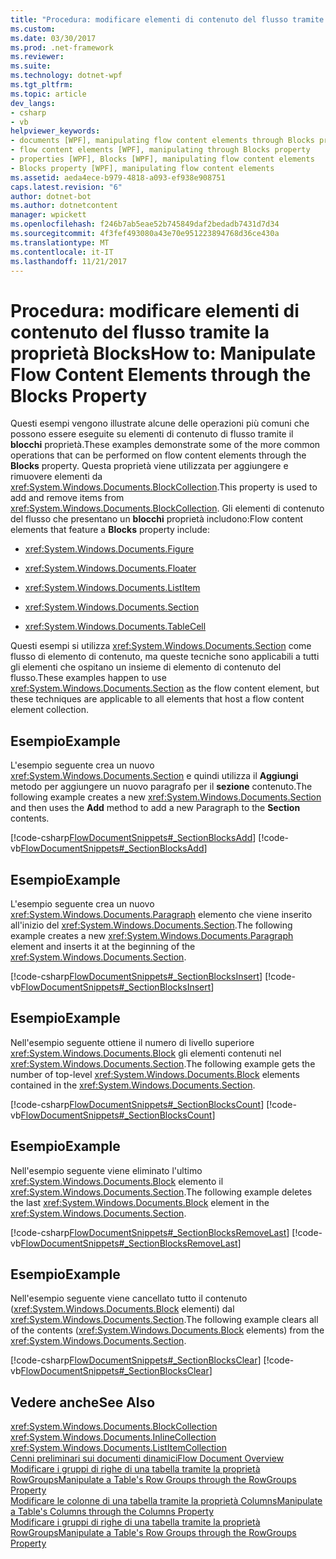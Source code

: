 ```yaml
---
title: "Procedura: modificare elementi di contenuto del flusso tramite la proprietà Blocks"
ms.custom: 
ms.date: 03/30/2017
ms.prod: .net-framework
ms.reviewer: 
ms.suite: 
ms.technology: dotnet-wpf
ms.tgt_pltfrm: 
ms.topic: article
dev_langs:
- csharp
- vb
helpviewer_keywords:
- documents [WPF], manipulating flow content elements through Blocks property
- flow content elements [WPF], manipulating through Blocks property
- properties [WPF], Blocks [WPF], manipulating flow content elements
- Blocks property [WPF], manipulating flow content elements
ms.assetid: aeda4ece-b979-4818-a093-ef938e908751
caps.latest.revision: "6"
author: dotnet-bot
ms.author: dotnetcontent
manager: wpickett
ms.openlocfilehash: f246b7ab5eae52b745849daf2bedadb7431d7d34
ms.sourcegitcommit: 4f3fef493080a43e70e951223894768d36ce430a
ms.translationtype: MT
ms.contentlocale: it-IT
ms.lasthandoff: 11/21/2017
---
```

# <a name="how-to-manipulate-flow-content-elements-through-the-blocks-property"></a><span data-ttu-id="27f50-102">Procedura: modificare elementi di contenuto del flusso tramite la proprietà Blocks</span><span class="sxs-lookup"><span data-stu-id="27f50-102">How to: Manipulate Flow Content Elements through the Blocks Property</span></span>
<span data-ttu-id="27f50-103">Questi esempi vengono illustrate alcune delle operazioni più comuni che possono essere eseguite su elementi di contenuto di flusso tramite il **blocchi** proprietà.</span><span class="sxs-lookup"><span data-stu-id="27f50-103">These examples demonstrate some of the more common operations that can be performed on flow content elements through the **Blocks** property.</span></span> <span data-ttu-id="27f50-104">Questa proprietà viene utilizzata per aggiungere e rimuovere elementi da <xref:System.Windows.Documents.BlockCollection>.</span><span class="sxs-lookup"><span data-stu-id="27f50-104">This property is used to add and remove items from <xref:System.Windows.Documents.BlockCollection>.</span></span> <span data-ttu-id="27f50-105">Gli elementi di contenuto del flusso che presentano un **blocchi** proprietà includono:</span><span class="sxs-lookup"><span data-stu-id="27f50-105">Flow content elements that feature a **Blocks** property include:</span></span>  
  
-   <xref:System.Windows.Documents.Figure>  
  
-   <xref:System.Windows.Documents.Floater>  
  
-   <xref:System.Windows.Documents.ListItem>  
  
-   <xref:System.Windows.Documents.Section>  
  
-   <xref:System.Windows.Documents.TableCell>  
  
 <span data-ttu-id="27f50-106">Questi esempi si utilizza <xref:System.Windows.Documents.Section> come flusso di elemento di contenuto, ma queste tecniche sono applicabili a tutti gli elementi che ospitano un insieme di elemento di contenuto del flusso.</span><span class="sxs-lookup"><span data-stu-id="27f50-106">These examples happen to use <xref:System.Windows.Documents.Section> as the flow content element, but these techniques are applicable to all elements that host a flow content element collection.</span></span>  
  
## <a name="example"></a><span data-ttu-id="27f50-107">Esempio</span><span class="sxs-lookup"><span data-stu-id="27f50-107">Example</span></span>  
 <span data-ttu-id="27f50-108">L'esempio seguente crea un nuovo <xref:System.Windows.Documents.Section> e quindi utilizza il **Aggiungi** metodo per aggiungere un nuovo paragrafo per il **sezione** contenuto.</span><span class="sxs-lookup"><span data-stu-id="27f50-108">The following example creates a new <xref:System.Windows.Documents.Section> and then uses the **Add** method to add a new Paragraph to the **Section** contents.</span></span>  
  
 [!code-csharp[FlowDocumentSnippets#_SectionBlocksAdd](../../../../samples/snippets/csharp/VS_Snippets_Wpf/FlowDocumentSnippets/CSharp/Window1.xaml.cs#_sectionblocksadd)]
 [!code-vb[FlowDocumentSnippets#_SectionBlocksAdd](../../../../samples/snippets/visualbasic/VS_Snippets_Wpf/FlowDocumentSnippets/visualbasic/window1.xaml.vb#_sectionblocksadd)]  
  
## <a name="example"></a><span data-ttu-id="27f50-109">Esempio</span><span class="sxs-lookup"><span data-stu-id="27f50-109">Example</span></span>  
 <span data-ttu-id="27f50-110">L'esempio seguente crea un nuovo <xref:System.Windows.Documents.Paragraph> elemento che viene inserito all'inizio del <xref:System.Windows.Documents.Section>.</span><span class="sxs-lookup"><span data-stu-id="27f50-110">The following example creates a new <xref:System.Windows.Documents.Paragraph> element and inserts it at the beginning of the <xref:System.Windows.Documents.Section>.</span></span>  
  
 [!code-csharp[FlowDocumentSnippets#_SectionBlocksInsert](../../../../samples/snippets/csharp/VS_Snippets_Wpf/FlowDocumentSnippets/CSharp/Window1.xaml.cs#_sectionblocksinsert)]
 [!code-vb[FlowDocumentSnippets#_SectionBlocksInsert](../../../../samples/snippets/visualbasic/VS_Snippets_Wpf/FlowDocumentSnippets/visualbasic/window1.xaml.vb#_sectionblocksinsert)]  
  
## <a name="example"></a><span data-ttu-id="27f50-111">Esempio</span><span class="sxs-lookup"><span data-stu-id="27f50-111">Example</span></span>  
 <span data-ttu-id="27f50-112">Nell'esempio seguente ottiene il numero di livello superiore <xref:System.Windows.Documents.Block> gli elementi contenuti nel <xref:System.Windows.Documents.Section>.</span><span class="sxs-lookup"><span data-stu-id="27f50-112">The following example gets the number of top-level <xref:System.Windows.Documents.Block> elements contained in the <xref:System.Windows.Documents.Section>.</span></span>  
  
 [!code-csharp[FlowDocumentSnippets#_SectionBlocksCount](../../../../samples/snippets/csharp/VS_Snippets_Wpf/FlowDocumentSnippets/CSharp/Window1.xaml.cs#_sectionblockscount)]
 [!code-vb[FlowDocumentSnippets#_SectionBlocksCount](../../../../samples/snippets/visualbasic/VS_Snippets_Wpf/FlowDocumentSnippets/visualbasic/window1.xaml.vb#_sectionblockscount)]  
  
## <a name="example"></a><span data-ttu-id="27f50-113">Esempio</span><span class="sxs-lookup"><span data-stu-id="27f50-113">Example</span></span>  
 <span data-ttu-id="27f50-114">Nell'esempio seguente viene eliminato l'ultimo <xref:System.Windows.Documents.Block> elemento il <xref:System.Windows.Documents.Section>.</span><span class="sxs-lookup"><span data-stu-id="27f50-114">The following example deletes the last <xref:System.Windows.Documents.Block> element in the <xref:System.Windows.Documents.Section>.</span></span>  
  
 [!code-csharp[FlowDocumentSnippets#_SectionBlocksRemoveLast](../../../../samples/snippets/csharp/VS_Snippets_Wpf/FlowDocumentSnippets/CSharp/Window1.xaml.cs#_sectionblocksremovelast)]
 [!code-vb[FlowDocumentSnippets#_SectionBlocksRemoveLast](../../../../samples/snippets/visualbasic/VS_Snippets_Wpf/FlowDocumentSnippets/visualbasic/window1.xaml.vb#_sectionblocksremovelast)]  
  
## <a name="example"></a><span data-ttu-id="27f50-115">Esempio</span><span class="sxs-lookup"><span data-stu-id="27f50-115">Example</span></span>  
 <span data-ttu-id="27f50-116">Nell'esempio seguente viene cancellato tutto il contenuto (<xref:System.Windows.Documents.Block> elementi) dal <xref:System.Windows.Documents.Section>.</span><span class="sxs-lookup"><span data-stu-id="27f50-116">The following example clears all of the contents (<xref:System.Windows.Documents.Block> elements) from the <xref:System.Windows.Documents.Section>.</span></span>  
  
 [!code-csharp[FlowDocumentSnippets#_SectionBlocksClear](../../../../samples/snippets/csharp/VS_Snippets_Wpf/FlowDocumentSnippets/CSharp/Window1.xaml.cs#_sectionblocksclear)]
 [!code-vb[FlowDocumentSnippets#_SectionBlocksClear](../../../../samples/snippets/visualbasic/VS_Snippets_Wpf/FlowDocumentSnippets/visualbasic/window1.xaml.vb#_sectionblocksclear)]  
  
## <a name="see-also"></a><span data-ttu-id="27f50-117">Vedere anche</span><span class="sxs-lookup"><span data-stu-id="27f50-117">See Also</span></span>  
 <xref:System.Windows.Documents.BlockCollection>  
 <xref:System.Windows.Documents.InlineCollection>  
 <xref:System.Windows.Documents.ListItemCollection>  
 [<span data-ttu-id="27f50-118">Cenni preliminari sui documenti dinamici</span><span class="sxs-lookup"><span data-stu-id="27f50-118">Flow Document Overview</span></span>](../../../../docs/framework/wpf/advanced/flow-document-overview.md)  
 [<span data-ttu-id="27f50-119">Modificare i gruppi di righe di una tabella tramite la proprietà RowGroups</span><span class="sxs-lookup"><span data-stu-id="27f50-119">Manipulate a Table's Row Groups through the RowGroups Property</span></span>](../../../../docs/framework/wpf/advanced/how-to-manipulate-table-row-groups-through-the-rowgroups-property.md)  
 [<span data-ttu-id="27f50-120">Modificare le colonne di una tabella tramite la proprietà Columns</span><span class="sxs-lookup"><span data-stu-id="27f50-120">Manipulate a Table's Columns through the Columns Property</span></span>](../../../../docs/framework/wpf/advanced/how-to-manipulate-table-columns-through-the-columns-property.md)  
 [<span data-ttu-id="27f50-121">Modificare i gruppi di righe di una tabella tramite la proprietà RowGroups</span><span class="sxs-lookup"><span data-stu-id="27f50-121">Manipulate a Table's Row Groups through the RowGroups Property</span></span>](../../../../docs/framework/wpf/advanced/how-to-manipulate-table-row-groups-through-the-rowgroups-property.md)
